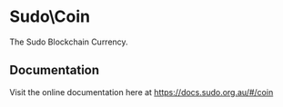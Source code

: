 # Sudo\Coin

The Sudo Blockchain Currency.

## Documentation 

Visit the online documentation here at https://docs.sudo.org.au/#/coin
